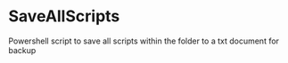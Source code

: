 # SaveAllScripts
Powershell script to save all scripts within the folder to a txt document for backup
